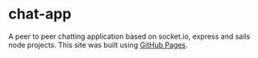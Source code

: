 # chat-app

A peer to peer chatting application based on socket.io, express and sails node projects.
This site was built using [GitHub Pages]().
